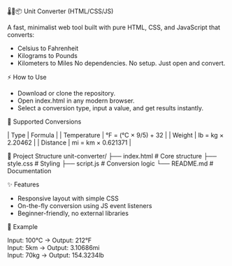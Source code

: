 🌡️📏📦 Unit Converter (HTML/CSS/JS)

A fast, minimalist web tool built with pure HTML, CSS, and JavaScript that converts:
- Celsius to Fahrenheit
- Kilograms to Pounds
- Kilometers to Miles
No dependencies. No setup. Just open and convert.

⚡ How to Use
- Download or clone the repository.
- Open index.html in any modern browser.
- Select a conversion type, input a value, and get results instantly.

📐 Supported Conversions

| Type | Formula | 
| Temperature | °F = (°C × 9/5) + 32 | 
| Weight | lb = kg × 2.20462 | 
| Distance | mi = km × 0.621371 | 


🧱 Project Structure
unit-converter/
├── index.html       # Core structure
├── style.css        # Styling
├── script.js        # Conversion logic
└── README.md        # Documentation


✨ Features

- Responsive layout with simple CSS
- On-the-fly conversion using JS event listeners
- Beginner-friendly, no external libraries

🚧 Example

Input: 100°C → Output: 212°F  
Input: 5km   → Output: 3.10686mi  
Input: 70kg  → Output: 154.3234lb


